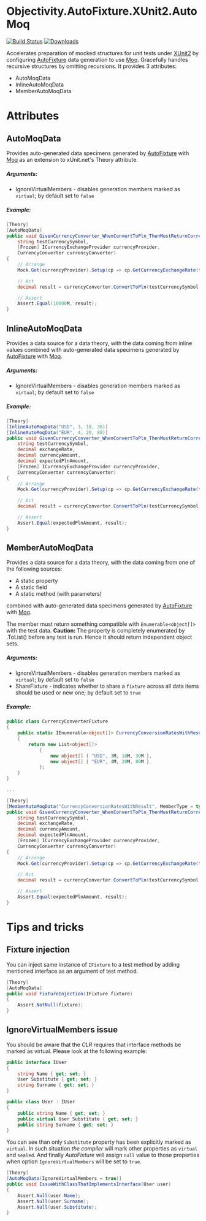 # Objectivity.AutoFixture.XUnit2.AutoMoq
[![Build Status](https://travis-ci.org/ObjectivityLtd/AutoFixture.XUnit2.AutoMoq.svg?branch=master)](https://travis-ci.org/ObjectivityLtd/AutoFixture.XUnit2.AutoMoq)
[![Downloads](https://img.shields.io/nuget/dt/Objectivity.AutoFixture.XUnit2.AutoMoq.svg)](https://github.com/ObjectivityLtd/AutoFixture.XUnit2.AutoMoq)

Accelerates preparation of mocked structures for unit tests under  [XUnit2](http://xunit.github.io/) by configuring [AutoFixture](https://github.com/AutoFixture/AutoFixture) data generation to use [Moq](https://github.com/moq/moq4). Gracefully handles recursive structures by omitting recursions.
It provides 3 attributes:
- AutoMoqData
- InlineAutoMoqData
- MemberAutoMoqData

# Attributes
## AutoMoqData
Provides auto-generated data specimens generated by [AutoFixture](https://github.com/AutoFixture/AutoFixture) with [Moq](https://github.com/moq/moq4) as an extension to xUnit.net's Theory attribute.

##### Arguments:
- IgnoreVirtualMembers - disables generation members marked as `virtual`; by default set to `false`

##### Example:
```csharp
[Theory]
[AutoMoqData]
public void GivenCurrencyConverter_WhenConvertToPln_ThenMustReturnCorrectConvertedAmount(
    string testCurrencySymbol,
    [Frozen] ICurrencyExchangeProvider currencyProvider,
    CurrencyConverter currencyConverter)
{
    // Arrange
    Mock.Get(currencyProvider).Setup(cp => cp.GetCurrencyExchangeRate(testCurrencySymbol)).Returns(100M);

    // Act 
    decimal result = currencyConverter.ConvertToPln(testCurrencySymbol, 100M);

    // Assert 
    Assert.Equal(10000M, result);
}
```

## InlineAutoMoqData
Provides a data source for a data theory, with the data coming from inline values combined with auto-generated data specimens generated by [AutoFixture](https://github.com/AutoFixture/AutoFixture) with [Moq](https://github.com/moq/moq4).
##### Arguments:
- IgnoreVirtualMembers - disables generation members marked as `virtual`; by default set to `false`

##### Example:
```csharp
[Theory]
[InlineAutoMoqData("USD", 3, 10, 30)]
[InlineAutoMoqData("EUR", 4, 20, 80)]
public void GivenCurrencyConverter_WhenConvertToPln_ThenMustReturnCorrectConvertedAmount(
    string testCurrencySymbol,
    decimal exchangeRate,
    decimal currencyAmount,
    decimal expectedPlnAmount,
    [Frozen] ICurrencyExchangeProvider currencyProvider,
    CurrencyConverter currencyConverter)
{
    // Arrange
    Mock.Get(currencyProvider).Setup(cp => cp.GetCurrencyExchangeRate(testCurrencySymbol)).Returns(exchangeRate);

    // Act 
    decimal result = currencyConverter.ConvertToPln(testCurrencySymbol, currencyAmount);

    // Assert 
    Assert.Equal(expectedPlnAmount, result);
}
```

## MemberAutoMoqData
Provides a data source for a data theory, with the data coming from one of the following sources:
- A static property
- A static field
- A static method (with parameters)

combined with auto-generated data specimens generated by [AutoFixture](https://github.com/AutoFixture/AutoFixture) with [Moq](https://github.com/moq/moq4).

The member must return something compatible with `Enumerable<object[]>` with the test data.
**Caution:** The property is completely enumerated by .ToList() before any test is run. Hence it should return independent object sets.
##### Arguments:
- IgnoreVirtualMembers - disables generation members marked as `virtual`; by default set to `false`
- ShareFixture - indicates whether to share a `fixture` across all data items should be used or new one; by default set to `true`

##### Example:
```csharp
public class CurrencyConverterFixture
{
    public static IEnumerable<object[]> CurrencyConversionRatesWithResult()
    {
    	return new List<object[]>
            {
            	new object[] { "USD", 3M, 10M, 30M },
                new object[] { "EUR", 4M, 20M, 80M }
            };
    }
}

...

[Theory]
[MemberAutoMoqData("CurrencyConversionRatesWithResult", MemberType = typeof(CurrencyConverterFixture))]
public void GivenCurrencyConverter_WhenConvertToPln_ThenMustReturnCorrectConvertedAmount(
	string testCurrencySymbol,
	decimal exchangeRate,
	decimal currencyAmount,
	decimal expectedPlnAmount,
	[Frozen] ICurrencyExchangeProvider currencyProvider,
	CurrencyConverter currencyConverter)
{
    // Arrange
    Mock.Get(currencyProvider).Setup(cp => cp.GetCurrencyExchangeRate(testCurrencySymbol)).Returns(exchangeRate);

    // Act 
    decimal result = currencyConverter.ConvertToPln(testCurrencySymbol, currencyAmount);

    // Assert 
    Assert.Equal(expectedPlnAmount, result);
}
```

# Tips and tricks
## Fixture injection
You can inject same instance of `IFixture` to a test method by adding mentioned interface as an argument of test method.
```csharp
[Theory]
[AutoMoqData]
public void FixtureInjection(IFixture fixture)
{
	Assert.NotNull(fixture);
}
```

## IgnoreVirtualMembers issue
You should be aware that the *CLR* requires that interface methods be marked as virtual. Please look at the following example:
```csharp
public interface IUser
{
	string Name { get; set; }
	User Substitute { get; set; }
	string Surname { get; set; }
}

public class User : IUser
{
	public string Name { get; set; }
	public virtual User Substitute { get; set; }
	public string Surname { get; set; }
}
```
You can see than only `Substitute` property has been explicitly marked as `virtual`. In such situation *the compiler* will mark other properties as `virtual` and `sealed`. And finally *AutoFixture* will assign `null` value to those properties when option `IgnoreVirtualMembers` will be set to `true`.

```csharp
[Theory]
[AutoMoqData(IgnoreVirtualMembers = true)]
public void IssueWithClassThatImplementsInterface(User user)
{
    Assert.Null(user.Name);
    Assert.Null(user.Surname);
    Assert.Null(user.Substitute);
}
```
